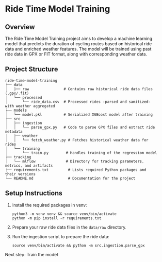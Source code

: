 # Ride Time Model Training

## Overview
The Ride Time Model Training project aims to develop a machine learning model that predicts the duration of cycling routes based on historical ride data and enriched weather features. The model will be trained using past ride data in GPX or FIT format, along with corresponding weather data.

## Project Structure
```
ride-time-model-training
├── data
│   ├── raw                # Contains raw historical ride data files (.gpx/.fit)
│   └── processed
│       └── ride_data.csv  # Processed rides -parsed and sanitized- with weather aggregated
├── models
│   └── model.pkl          # Serialized XGBoost model after training
├── src
│   ├── ingestion
│   │   └── parse_gpx.py   # Code to parse GPX files and extract ride metadata
│   ├── weather
│   │   └── fetch_weather.py # Fetches historical weather data for rides
│   └── training
│       └── train.py        # Handles training of the regression model
├── tracking
│   └── mlflow              # Directory for tracking parameters, metrics, and artifacts
├── requirements.txt         # Lists required Python packages and their versions
└── README.md                # Documentation for the project
```

## Setup Instructions

1. Install the required packages in venv:
   ```
   python3 -m venv venv && source venv/bin/activate
   python -m pip install -r requirements.txt
   ```

2. Prepare your raw ride data files in the `data/raw` directory.


3. Run the ingestion script to prepare the ride data:
   ```
   source venv/bin/activate && python -m src.ingestion.parse_gpx
   ```

Next step: Train the model
